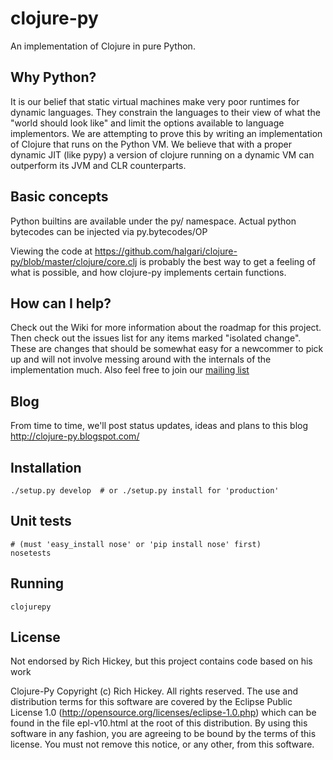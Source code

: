 # clojure-py

An implementation of Clojure in pure Python.

## Why Python? 

It is our belief that static virtual machines make very poor runtimes for dynamic languages. They constrain the languages to their view of what the "world should look like" and limit the options available to language implementors. We are attempting to prove this by writing an implementation of Clojure that runs on the Python VM. We believe that with a proper dynamic JIT (like pypy) a version of clojure running on a dynamic VM can outperform its JVM and CLR counterparts. 

## Basic concepts

Python builtins are available under the py/ namespace. Actual python bytecodes can be injected via py.bytecodes/OP

Viewing the code at https://github.com/halgari/clojure-py/blob/master/clojure/core.clj is probably the best way to get a feeling of what is possible, and how clojure-py implements certain functions.

## How can I help?

Check out the Wiki for more information about the roadmap for this project. Then check out the issues list for any items marked "isolated change". These are changes that should be somewhat easy for a newcommer to pick up and will not involve messing around with the internals of the implementation much. Also feel free to join our [mailing list](http://groups.google.com/group/clojure-py-dev)

## Blog
   From time to time, we'll post status updates, ideas and plans to this blog http://clojure-py.blogspot.com/

## Installation

    ./setup.py develop  # or ./setup.py install for 'production'

## Unit tests

    # (must 'easy_install nose' or 'pip install nose' first)
    nosetests

## Running

    clojurepy
    
## License
Not endorsed by Rich Hickey, but this project contains code based on his work

 Clojure-Py
 Copyright (c) Rich Hickey. All rights reserved.
 The use and distribution terms for this software are covered by the
 Eclipse Public License 1.0 (http://opensource.org/licenses/eclipse-1.0.php)
 which can be found in the file epl-v10.html at the root of this distribution.
 By using this software in any fashion, you are agreeing to be bound by
 the terms of this license.
 You must not remove this notice, or any other, from this software.
